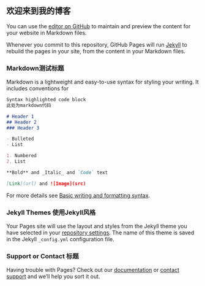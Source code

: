 ## 欢迎来到我的博客

You can use the [editor on GitHub](https://github.com/deveuper/Deveuper.github.io/edit/main/README.md) to maintain and preview the content for your website in Markdown files.

Whenever you commit to this repository, GitHub Pages will run [Jekyll](https://jekyllrb.com/) to rebuild the pages in your site, from the content in your Markdown files.

### Markdown测试标题

Markdown is a lightweight and easy-to-use syntax for styling your writing. It includes conventions for

```markdown
Syntax highlighted code block
此处为markdown代码

# Header 1
## Header 2
### Header 3

- Bulleted
- List

1. Numbered
2. List

**Bold** and _Italic_ and `Code` text

[Link](url) and ![Image](src)
```

For more details see [Basic writing and formatting syntax](https://docs.github.com/en/github/writing-on-github/getting-started-with-writing-and-formatting-on-github/basic-writing-and-formatting-syntax).

### Jekyll Themes 使用Jekyll风格

Your Pages site will use the layout and styles from the Jekyll theme you have selected in your [repository settings](https://github.com/deveuper/Deveuper.github.io/settings/pages). The name of this theme is saved in the Jekyll `_config.yml` configuration file.

### Support or Contact 标题

Having trouble with Pages? Check out our [documentation](https://docs.github.com/categories/github-pages-basics/) or [contact support](https://support.github.com/contact) and we’ll help you sort it out.
